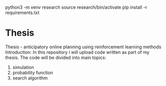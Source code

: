 python3 -m venv research
source research/bin/activate
pip install -r requirements.txt


# Thesis
Thesis - anticipatory online planning using reinforcement learning methods
Introduction:
In this repository i will upload code written as part of my thesis.
The code will be divided into main topics:
1. simulation 
2. probability function
3. search algorithm

